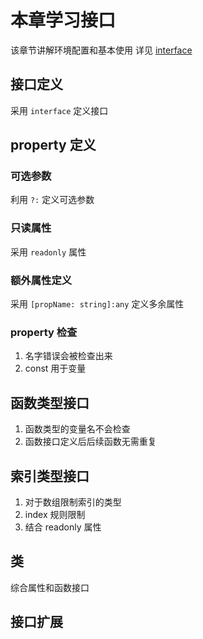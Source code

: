 # 本章学习接口
该章节讲解环境配置和基本使用
详见 [interface](https://www.typescriptlang.org/docs/handbook/interfaces.html)

## 接口定义
采用 `interface` 定义接口

## property 定义
### 可选参数
利用 `?:` 定义可选参数


### 只读属性
采用 `readonly` 属性

### 额外属性定义
采用 `[propName: string]:any` 定义多余属性

### property 检查
1. 名字错误会被检查出来
2. const 用于变量

## 函数类型接口
1. 函数类型的变量名不会检查
2. 函数接口定义后后续函数无需重复

## 索引类型接口
1. 对于数组限制索引的类型
2. index 规则限制
3. 结合 readonly 属性
  

## 类
综合属性和函数接口


## 接口扩展
